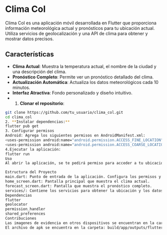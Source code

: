 # Clima Col

Clima Col es una aplicación móvil desarrollada en Flutter que proporciona información meteorológica actual y pronósticos para tu ubicación actual. Utiliza servicios de geolocalización y una API de clima para obtener y mostrar datos precisos.

## Características

- **Clima Actual**: Muestra la temperatura actual, el nombre de la ciudad y una descripción del clima.
- **Pronóstico Completo**: Permite ver un pronóstico detallado del clima.
- **Actualización Automática**: Actualiza los datos meteorológicos cada 10 minutos.
- **Interfaz Atractiva**: Fondo personalizado y diseño intuitivo.
- 1. **Clonar el repositorio**:
 ```bash
 git clone https://github.com/tu_usuario/clima_col.git
 cd clima_col
2. **Instalar dependencias:**
flutter pub get
3. Configurar permisos
Android: Agrega los siguientes permisos en AndroidManifest.xml:
<uses-permission android:name="android.permission.ACCESS_FINE_LOCATION" />
<uses-permission android:name="android.permission.ACCESS_COARSE_LOCATION" />
4.Ejecutar la aplicación:
flutter run
Uso
Al abrir la aplicación, se te pedirá permiso para acceder a tu ubicación. Una vez concedido, la aplicación mostrará el clima actual de tu ubicación. Puedes actualizar los datos manualmente o ver el pronóstico completo utilizando los botones disponibles.

Estructura del Proyecto
main.dart: Punto de entrada de la aplicación. Configura los permisos y las rutas.
home_screen.dart: Pantalla principal que muestra el clima actual.
forecast_screen.dart: Pantalla que muestra el pronóstico completo.
services/: Contiene los servicios para obtener la ubicación y los datos meteorológicos.
Dependencias
flutter
geolocator
permission_handler
shared_preferences
Contribuciones
Las imagenes de evidencia en otros dispositivos se encuentran en la carpeta assets/dispostivos.
El archivo de apk se encuentra en la carpeta: build/app/outputs/flutter-apk/app-release.apk